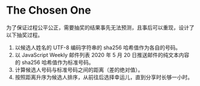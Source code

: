 # The Chosen One

为了保证过程公平公正，需要抽奖的结果事先无法预测，且事后可以重现，设计了以下抽奖过程。

1. 以候选人姓名的 UTF-8 编码字符串的 sha256 哈希值作为各自的号码。
2. 以 JavaScript Weekly 邮件列表 2020 年 5 月 20 日推送邮件的纯文本内容的 sha256 哈希值作为标准号码。
3. 计算候选人号码与标准号码之间的距离（差的绝对值）。
4. 按照距离升序为候选人排序，从前往后选择幸运儿，直到分享时长够一小时。
